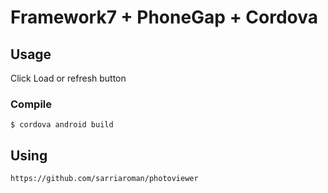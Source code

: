 # Framework7 + PhoneGap + Cordova 

## Usage
Click Load or refresh button
### Compile
    $ cordova android build
## Using
    https://github.com/sarriaroman/photoviewer
